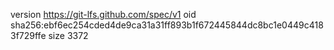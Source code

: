 version https://git-lfs.github.com/spec/v1
oid sha256:ebf6ec254cded4de9ca31a31ff893b1f672445844dc8bc1e0449c4183f729ffe
size 3372
